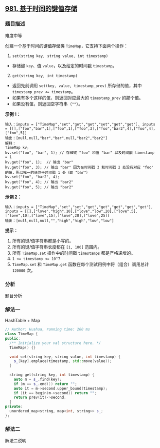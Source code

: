 ## [981. 基于时间的键值存储](https://leetcode-cn.com/problems/time-based-key-value-store/)

### 题目描述

难度中等

创建一个基于时间的键值存储类 `TimeMap`，它支持下面两个操作：

1. `set(string key, string value, int timestamp)`

- 存储键 `key`、值 `value`，以及给定的时间戳 `timestamp`。

2. `get(string key, int timestamp)`

- 返回先前调用 `set(key, value, timestamp_prev)` 所存储的值，其中 `timestamp_prev <= timestamp`。
- 如果有多个这样的值，则返回对应最大的 `timestamp_prev` 的那个值。
- 如果没有值，则返回空字符串（`""`）。

 

**示例 1：**

```
输入：inputs = ["TimeMap","set","get","get","set","get","get"], inputs = [[],["foo","bar",1],["foo",1],["foo",3],["foo","bar2",4],["foo",4],["foo",5]]
输出：[null,null,"bar","bar",null,"bar2","bar2"]
解释：  
TimeMap kv;   
kv.set("foo", "bar", 1); // 存储键 "foo" 和值 "bar" 以及时间戳 timestamp = 1   
kv.get("foo", 1);  // 输出 "bar"   
kv.get("foo", 3); // 输出 "bar" 因为在时间戳 3 和时间戳 2 处没有对应 "foo" 的值，所以唯一的值位于时间戳 1 处（即 "bar"）   
kv.set("foo", "bar2", 4);   
kv.get("foo", 4); // 输出 "bar2"   
kv.get("foo", 5); // 输出 "bar2"   
```

**示例 2：**

```
输入：inputs = ["TimeMap","set","set","get","get","get","get","get"], inputs = [[],["love","high",10],["love","low",20],["love",5],["love",10],["love",15],["love",20],["love",25]]
输出：[null,null,null,"","high","high","low","low"]
```

 

**提示：**

1. 所有的键/值字符串都是小写的。
2. 所有的键/值字符串长度都在 `[1, 100]` 范围内。
3. 所有 `TimeMap.set` 操作中的时间戳 `timestamps` 都是严格递增的。
4. `1 <= timestamp <= 10^7`
5. `TimeMap.set` 和 `TimeMap.get` 函数在每个测试用例中将（组合）调用总计 `120000` 次。

### 分析

题目分析

### 解法一

HashTable + Map

```c++
// Author: Huahua, running time: 200 ms
class TimeMap {
public:
  /** Initialize your val structure here. */
  TimeMap() {}
 
  void set(string key, string value, int timestamp) {
    s_[key].emplace(timestamp, std::move(value));
  }
 
  string get(string key, int timestamp) {
    auto m = s_.find(key);
    if (m == s_.end()) return "";    
    auto it = m->second.upper_bound(timestamp);
    if (it == begin(m->second)) return "";
    return prev(it)->second;
  }
private:
  unordered_map<string, map<int, string>> s_; 
};
```

### 解法二

解法二说明

```c++

```

